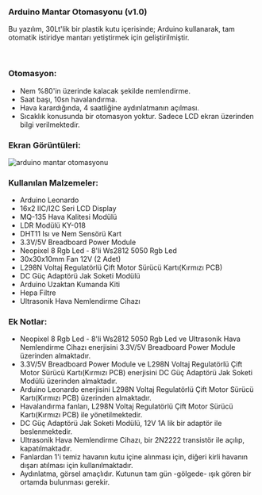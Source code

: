 ### Arduino Mantar Otomasyonu (v1.0)

Bu yazılım, 30Lt'lik bir plastik kutu içerisinde; Arduino kullanarak, tam otomatik istiridye mantarı yetiştirmek için geliştirilmiştir.<br />

<br>

### Otomasyon:

- Nem %80'in üzerinde kalacak şekilde nemlendirme.
- Saat başı, 10sn havalandırma.
- Hava karardığında, 4 saatliğine aydınlatmanın açılması.
- Sıcaklık konusunda bir otomasyon yoktur. Sadece LCD ekran üzerinden bilgi verilmektedir.

### Ekran Görüntüleri:

![arduino mantar otomasyonu](https://bug7a.github.io/arduino-mantar-otomasyonu/img1.jpeg)

### Kullanılan Malzemeler:

- Arduino Leonardo
- 16x2 IIC/I2C Seri LCD Display
- MQ-135 Hava Kalitesi Modülü
- LDR Modülü KY-018
- DHT11 Isı ve Nem Sensörü Kart
- 3.3V/5V Breadboard Power Module
- Neopixel 8 Rgb Led - 8'li Ws2812 5050 Rgb Led
- 30x30x10mm Fan 12V (2 Adet)
- L298N Voltaj Regulatörlü Çift Motor Sürücü Kartı(Kırmızı PCB)
- DC Güç Adaptörü Jak Soketi Modülü
- Arduino Uzaktan Kumanda Kiti
- Hepa Filtre
- Ultrasonik Hava Nemlendirme Cihazı

### Ek Notlar:

- Neopixel 8 Rgb Led - 8'li Ws2812 5050 Rgb Led ve Ultrasonik Hava Nemlendirme Cihazı enerjisini 3.3V/5V Breadboard Power Module üzerinden almaktadır.
- 3.3V/5V Breadboard Power Module ve L298N Voltaj Regulatörlü Çift Motor Sürücü Kartı(Kırmızı PCB) enerjisini DC Güç Adaptörü Jak Soketi Modülü üzerinden almaktadır.
- Arduino Leonardo enerjisini L298N Voltaj Regulatörlü Çift Motor Sürücü Kartı(Kırmızı PCB) üzerinden almaktadır.
- Havalandırma fanları, L298N Voltaj Regulatörlü Çift Motor Sürücü Kartı(Kırmızı PCB) ile yönetilmektedir.
- DC Güç Adaptörü Jak Soketi Modülü, 12V 1A lik bir adaptör ile beslenmektedir.
- Ultrasonik Hava Nemlendirme Cihazı, bir 2N2222 transistör ile açılıp, kapatılmaktadır.
- Fanlardan 1'i temiz havanın kutu içine alınması için, diğeri kirli havanın dışarı atılması için kullanılmaktadır.
- Aydınlatma, görsel amaçlıdır. Kutunun tam gün -gölgede- ışık gören bir ortamda bulunması gerekir.

